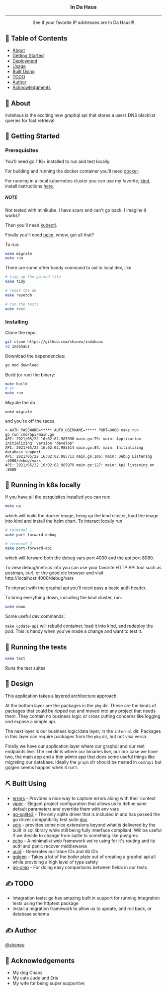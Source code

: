 <h3 align="center">In Da Haus</h3>

---

<p align="center"> See if your favorite IP addresses are In Da Haus!!!
    <br> 
</p>

## 📝 Table of Contents

- [About](#about)
- [Getting Started](#getting_started)
- [Deployment](#deployment)
- [Usage](#usage)
- [Built Using](#built_using)
- [TODO](#todo)
- [Author](#author)
- [Acknowledgments](#acknowledgement)

## 🧐 About <a name = "about"></a>

indahaus is the exciting new graphql api that stores a users DNS blacklist queries for fast retrieval


## 🏁 Getting Started <a name = "getting_started"></a>

### Prerequisites

You'll need go 1.16+ installed to run and test locally.

For building and running the docker container you'll need [docker](https://docs.docker.com/get-docker/).

For running in a local kubernetes cluster you can use my favorite, [kind](https://kind.sigs.k8s.io/), install instructions [here](https://kind.sigs.k8s.io/docs/user/quick-start/#installation).

##### NOTE
Not tested with minikube. I have scars and can't go back. I imagine it works?

Then you'll need [kubectl](https://kubernetes.io/docs/tasks/tools/).

Finally you'll need [helm](https://helm.sh/docs/intro/install/), whew, got all that?

To run:
```bash
make migrate
make run
```

There are some other handy command to aid in local dev, like 

```bash
# tidy up the go.mod file
make tidy 

# reset the db
make resetdb

# run the tests 
make test
```


### Installing

Clone the repo:

```bash
git clone https://github.com/shaneu/indahaus
cd indahaus
```

Download the dependencies:

```bash
go mod download
```

Build (or run) the binary:

```bash
make build
# or
make run
```

Migrate the db
```
make migrate
```

and you're off the races.

```
> AUTH_PASSWORD=***** AUTH_USERNAME=***** PORT=8080 make run
go run cmd/api/main.go
API: 2021/05/22 16:02:02.985390 main.go:79: main: Application initializing: version "develop"
API: 2021/05/22 16:02:02.985514 main.go:84: main: Initializing database support
API: 2021/05/22 16:02:02.985711 main.go:106: main: Debug Listening  :4000/debug/vars
API: 2021/05/22 16:02:02.985979 main.go:127: main: Api listening on :8080
```

## 🔧 Running in k8s locally <a name = "tests"></a>

If you have all the perquisites installed you can run:

```bash
make up
```

which will build the docker image, bring up the kind cluster, load the image into kind and install the helm chart. To interact locally run

```bash
# terminal 1
make port-forward-debug
```

```bash
# terminal 2
make port-forward-api
```

which will forward both the debug vars port 4000 and the api port 8080.

To view debug/metrics info you can use your favorite HTTP API tool such as postman, curl, or the good ole browser and visit http://localhost:4000/debug/vars

To interact with the graphql api you'll need pass a basic auth header.

To bring everything down, including the kind cluster, run:

```bash
make down
```

Some useful dev commands:

`make update-api` will rebuild container, load it into kind, and redeploy the pod. This is handy when you've made a change
and want to test it.


## 🔧 Running the tests <a name = "tests"></a>

```bash
make test
```

Runs the test suites

## 🎈 Design <a name="usage"></a>

This application takes a layered architecture approach.

At the bottom layer are the packages in the `pkg` dir. These are the kinds of packages that could be ripped out and moved
into any project that needs them. They contain no business logic or cross cutting concerns like logging and expose a simple api. 

The next layer is our business logic/data layer, in the `internal` dir. Packages in this layer can require packages from the `pkg` dir, but not visa versa. 

Finally we have our application layer where our graphql and our rest endpoints live. The `cmd` dir is where our binaries live, our our case
we have two, the main app and a thin admin app that does some useful things like migrating our database. Ideally the `graph` dir should be nested in
`cmd/api` but gqlgen seems happier when it isn't.

## ⛏️ Built Using <a name = "built_using"></a>

- [errors](https://github.com/pkg/errors) - Provides a nice way to capture errors along with their context
- [viper](https://github.com/spf13/viper) - Elegant project configuration that allows us to define sane default
parameters and override them with env vars
- [go-sqlite3](https://github.com/mattn/go-sqlite3) - The only sqlite driver that is included in and has passed the go driver compatibility test suite [doc](https://github.com/golang/go/wiki/SQLDrivers)
- [sqlx](https://github.com/jmoiron/sqlx) - provides some nice extensions beyond what is delivered by the built in sql library while still being fully interface compliant. Will be useful if we decide to change from sqlite to something like postgres
- [echo](github.com/labstack/echo) - A minimalist web framework we're using for it's routing and its auth and panic recover middlewares 
- [uuid](github.com/google/uuid) - Generates our trace IDs and db IDs
- [gqlgen](github.com/99designs/gqlgen) - Takes a lot of the boiler plate out of creating a graphql api all while providing a high level of type safety
- [go-cmp](github.com/google/go-cmp) - For doing easy comparisons between fields in our tests

## ✍️ TODO <a name = "todo"></a>

- Integration tests: go has amazing built in support for running integration tests using the httptest package
- Install a migration framework to allow us to update, and roll back, or database schema

## ✍️ Author <a name = "author"></a>

[@shaneu](https://github.com/shaneu)

## 🎉 Acknowledgements <a name = "acknowledgement"></a>

- My dog Chaos
- My cats Judy and Eris
- My wife for being super supportive
